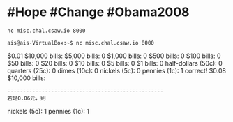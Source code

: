 # #Hope #Change #Obama2008


```nc misc.chal.csaw.io 8000```


```
ais@ais-VirtualBox:~$ nc misc.chal.csaw.io 8000
```
$0.01
$10,000 bills: 
$5,000 bills: 0
$1,000 bills: 0
$500 bills: 0
$100 bills: 0
$50 bills: 0
$20 bills: 0
$10 bills: 0
$5 bills: 0
$1 bills: 0
half-dollars (50c): 0
quarters (25c): 0
dimes (10c): 0
nickels (5c): 0
pennies (1c): 1
correct!
$0.08
$10,000 bills: 
```
--------------------------------------------------
若是0.06元，則
```
nickels (5c): 1
pennies (1c): 1
```




